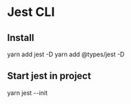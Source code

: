 # Jest CLI

## Install
yarn add jest -D
yarn add @types/jest -D

## Start jest in project
yarn jest --init



